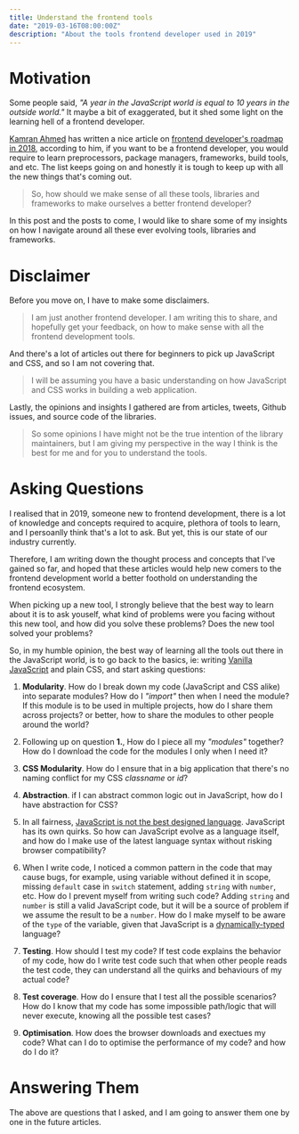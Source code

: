 ```yaml
---
title: Understand the frontend tools
date: "2019-03-16T08:00:00Z"
description: "About the tools frontend developer used in 2019"
---
```


# Motivation

Some people said, _"A year in the JavaScript world is equal to 10 years in the outside world."_ It maybe a bit of exaggerated, but it shed some light on the learning hell of a frontend developer.

[Kamran Ahmed](https://medium.com/@kamranahmedse) has written a nice article on [frontend developer's roadmap in 2018](https://medium.com/tech-tajawal/modern-frontend-developer-in-2018-4c2072fa2b9c), according to him, if you want to be a frontend developer, you would require to learn preprocessors, package managers, frameworks, build tools, and etc. The list keeps going on and honestly it is tough to keep up with all the new things that's coming out.

> So, how should we make sense of all these tools, libraries and frameworks to make ourselves a better frontend developer?

In this post and the posts to come, I would like to share some of my insights on how I navigate around all these ever evolving tools, libraries and frameworks.

# Disclaimer

Before you move on, I have to make some disclaimers.

> I am just another frontend developer. I am writing this to share, and hopefully get your feedback, on how to make sense with all the frontend development tools.

And there's a lot of articles out there for beginners to pick up JavaScript and CSS, and so I am not covering that.

> I will be assuming you have a basic understanding on how JavaScript and CSS works in building a web application.

Lastly, the opinions and insights I gathered are from articles, tweets, Github issues, and source code of the libraries.

> So some opinions I have might not be the true intention of the library maintainers, but I am giving my perspective in the way I think is the best for me and for you to understand the tools.

# Asking Questions

I realised that in 2019, someone new to frontend development, there is a lot of knowledge and concepts required to acquire, plethora of tools to learn, and I persoanlly think that's a lot to ask. But yet, this is our state of our industry currently.

Therefore, I am writing down the thought process and concepts that I've gained so far, and hoped that these articles would help new comers to the frontend development world a better foothold on understanding the frontend ecosystem.

When picking up a new tool, I strongly believe that the best way to learn about it is to ask youself, what kind of problems were you facing without this new tool, and how did you solve these problems? Does the new tool solved your problems?

So, in my humble opinion, the best way of learning all the tools out there in the JavaScript world, is to go back to the basics, ie: writing [Vanilla JavaScript](https://stackoverflow.com/a/20435744/1513547) and plain CSS, and start asking questions:

1. **Modularity**. How do I break down my code (JavaScript and CSS alike) into separate modules? How do I _"import"_ then when I need the module? If this module is to be used in multiple projects, how do I share them across projects? or better, how to share the modules to other people around the world?

2. Following up on question **1.**, How do I piece all my _"modules"_ together? How do I download the code for the modules I only when I need it?

3. **CSS Modularity**. How do I ensure that in a big application that there's no naming conflict for my CSS _classname_ or _id_?

4. **Abstraction**. if I can abstract common logic out in JavaScript, how do I have abstraction for CSS?

5. In all fairness, [JavaScript is not the best designed language](https://github.com/getify/You-Dont-Know-JS). JavaScript has its own quirks. So how can JavaScript evolve as a language itself, and how do I make use of the latest language syntax without risking browser compatibility?

6. When I write code, I noticed a common pattern in the code that may cause bugs, for example, using variable without defined it in scope, missing `default` case in `switch` statement, adding `string` with `number`, etc. How do I prevent myself from writing such code? Adding `string` and `number` is still a valid JavaScript code, but it will be a source of problem if we assume the result to be a `number`. How do I make myself to be aware of the `type` of the variable, given that JavaScript is a [dynamically-typed ](https://developer.mozilla.org/en-US/docs/Glossary/Dynamic_typing) language?

7. **Testing**. How should I test my code? If test code explains the behavior of my code, how do I write test code such that when other people reads the test code, they can understand all the quirks and behaviours of my actual code?

8. **Test coverage**. How do I ensure that I test all the possible scenarios? How do I know that my code has some impossible path/logic that will never execute, knowing all the possible test cases?

9. **Optimisation**. How does the browser downloads and exectues my code? What can I do to optimise the performance of my code? and how do I do it?

# Answering Them

The above are questions that I asked, and I am going to answer them one by one in the future articles.
